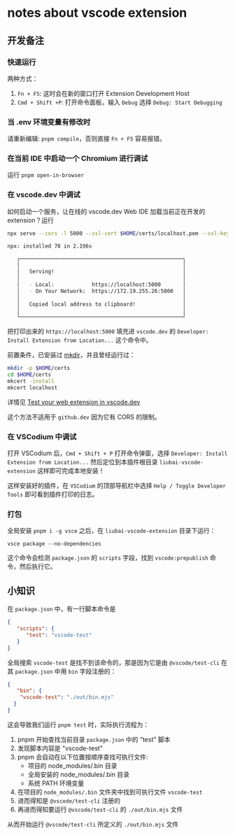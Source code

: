 # notes about vscode extension

## 开发备注


### 快速运行

两种方式：

1. `Fn + F5`: 这时会在新的窗口打开 Extension Development Host
2. `Cmd + Shift +P`: 打开命令面板，输入 `Debug` 选择 `Debug: Start Debugging`

### 当 .env 环境变量有修改时

请重新编辑: `pnpm compile`，否则直接 `Fn + F5` 容易报错。

### 在当前 IDE 中启动一个 Chromium 进行调试

运行 `pnpm open-in-browser`

### 在 vscode.dev 中调试

如何启动一个服务，让在线的 vscode.dev Web IDE 加载当前正在开发的 extension？运行

```bash
npx serve --cors -l 5000 --ssl-cert $HOME/certs/localhost.pem --ssl-key $HOME/certs/localhost-key.pem

npx: installed 78 in 2.196s

   ┌────────────────────────────────────────────────────┐
   │                                                    │
   │   Serving!                                         │
   │                                                    │
   │   - Local:            https://localhost:5000       │
   │   - On Your Network:  https://172.19.255.26:5000   │
   │                                                    │
   │   Copied local address to clipboard!               │
   │                                                    │
   └────────────────────────────────────────────────────┘
```

把打印出来的 `https://localhost:5000` 填充进 `vscode.dev` 的 `Developer: Install Extension from Location...` 这个命令中。

前置条件，已安装过 [mkdir](https://github.com/FiloSottile/mkcert#installation)，并且曾经运行过：

```bash
mkdir -p $HOME/certs
cd $HOME/certs
mkcert -install
mkcert localhost
```

详情见 [Test your web extension in vscode.dev](https://code.visualstudio.com/api/extension-guides/web-extensions#test-your-web-extension-in-vscode.dev)

这个方法不适用于 `github.dev` 因为它有 CORS 的限制。

### 在 VSCodium 中调试

打开 VSCodium 后，`Cmd + Shift + P` 打开命令弹窗，选择 `Developer: Install Extension from Location...` 然后定位到本插件根目录 `liubai-vscode-extension` 这样即可完成本地安装！

这样安装好的插件，在 `VSCodium` 的顶部导航栏中选择 `Help / Toggle Developer Tools` 即可看到插件打印的日志。

### 打包

全局安装 `pnpm i -g vsce` 之后，在 `liubai-vscode-extension` 目录下运行：

```shell
vsce package --no-dependencies
```

这个命令会检测 `package.json` 的 `scripts` 字段，找到 `vscode:prepublish` 命令，然后执行它。


## 小知识

在 `package.json` 中，有一行脚本命令是

```json
{
   "scripts": {
      "test": "vscode-test"
   }
}
```

全局搜索 `vscode-test` 是找不到该命令的，那是因为它是由 `@vscode/test-cli` 在其 `package.json` 中用 `bin` 字段注册的：

```json
{
   "bin": {
    "vscode-test": "./out/bin.mjs"
  }
}
```

这会导致我们运行 `pnpm test` 时，实际执行流程为：

1. pnpm 开始查找当前目录 `package.json` 中的 "test" 脚本
2. 发现脚本内容是 "vscode-test"
3. pnpm 会自动在以下位置按顺序查找可执行文件:
   - 项目的 node_modules/.bin 目录
   - 全局安装的 node_modules/.bin 目录
   - 系统 PATH 环境变量
4. 在项目的 `node_modules/.bin` 文件夹中找到可执行文件 `vscode-test`
5. 进而得知是 `@vscode/test-cli` 注册的
6. 再进而得知要运行 `@vscode/test-cli` 的 `./out/bin.mjs` 文件

从而开始运行 `@vscode/test-cli` 所定义的 `./out/bin.mjs` 文件
